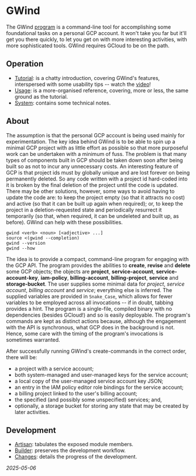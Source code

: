 


# GWind
The GWind [program](https://github.com/rik-routine/gwind/releases/latest) is a command-line tool for accomplishing some foundational tasks on a personal GCP account.  It won't take you far but it'll get you there quickly, to let you get on with more interesting activities, with more sophisticated tools.  GWind requires GCloud to be on the path.


## Operation
* [Tutorial](tutorial.md): is a chatty introduction, covering GWind's features, interspersed with some usability tips -- watch the [video](https://rik-howard.info/video/gwind-tutorial.mp4)!
* [Usage](usage.md): is a more-organised reference, covering, more or less, the same ground as the tutorial.
* [System](system.md): contains some technical notes.


## About
The assumption is that the personal GCP account is being used mainly for experimentation.  The key idea behind GWind is to be able to spin up a minimal GCP project with as little effort as possible so that more purposeful work can be undertaken with a minimum of fuss.  The problem is that many types of components built in GCP should be taken down soon after being built so as not to incur any unnecessary costs.  An interesting feature of GCP is that project ids must by globally unique and are lost forever on being permanently deleted.  So any code written with a project id hard-coded into it is broken by the final deletion of the project until the code is updated.  There may be other solutions, however, some ways to avoid having to update the code are: to keep the project empty (so that it attracts no cost) and active (so that it can be built up again when required); or, to keep the project in a deletion-requested state and periodically resurrect it temporarily (so that, when required, it can be undeleted and built up, as before).  GWind can help with these possibilities.
```
gwind <verb> <noun> [<adjective> ...]
source <(gwind --completion)
gwind --version
gwind --how
```
The idea is to provide a compact, command-line program for engaging with the GCP API.  The program provides the abilities to **create**, **revise** and **delete** some GCP objects; the objects are **project**, **service-account**, **service-account-key**, **iam-policy**, **billing-account**, **billing-project**, **service** and **storage-bucket**.  The user supplies some minimal data for _project_, _service account_, _billing account_ and _service_; everything else is inferred.  The supplied variables are provided in `Snake_Case`, which allows for fewer variables to be employed across all invocations -- if in doubt, tabbing provides a hint.  The program is a single-file, compiled binary with no dependencies (besides GCloud!) and so is easily deployable.  The program's commands are kept as distinct actions because, although the engagement with the API is synchronous, what GCP does in the background is not.  Hence, some care with the timing of the program's invocations is sometimes warranted.

After successfully running GWind's create-commands in the correct order, there will be:
* a project with a service account;
* both system-managed and user-managed keys for the service account;
* a local copy of the user-managed service account key JSON;
* an entry in the IAM policy editor role bindings for the service account;
* a billing project linked to the user's billing account;
* the specified (and possibly some unspecified) services; and,
* optionally, a storage bucket for storing any state that may be created by later activities.


## Development
* [Artisan](artisan.md): tabulates the exposed module members.
* [Builder](builder.md): preserves the development workflow.
* [Changes](changes.md): details the progress of the development.

*2025-05-06*
